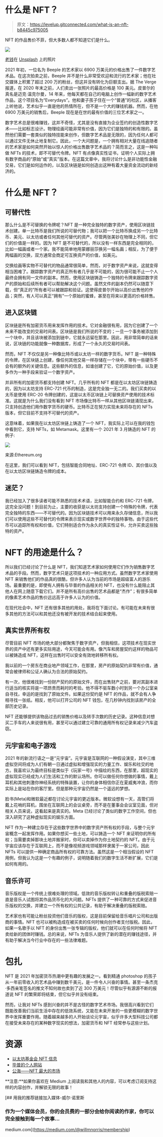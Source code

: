 # 什么是 NFT？

> 原文：<https://levelup.gitconnected.com/what-is-an-nft-b8445c975005>

NFT 的作品售价不菲，但大多数人都不知道它们是什么。

![](img/3dca1749e490284bb25644b2df098c00.png)

[老钱](https://unsplash.com/@moneyphotos?utm_source=unsplash&utm_medium=referral&utm_content=creditCopyText)在 [Unsplash](https://unsplash.com/s/photos/nfts?utm_source=unsplash&utm_medium=referral&utm_content=creditCopyText) 上的照片

2021 年初，一位名为 Beeple 的艺术家以 6900 万美元的价格出售了一件数字艺术品。在这次拍卖之前，Beeple 并不是什么非常受欢迎和流行的艺术家；他在社交媒体上积累了超过 200 万的粉丝，但这并没有转化为巨额支出。据 The Verge 报道，在 2020 年末之前，人们卖出一张照片的最高价格是 100 美元。皮普尔的真名是迈克·温克尔曼，14 年来，他每天都在自己的电脑上创作一幅新的数字艺术作品，这个项目名为“Everydays”。他和妻子孩子住在一个“普通”的社区，从播客上听他说，艺术似乎一直是他的热情所在，但不是一个大的赚钱机器。然而，在他 6900 万美元的销售后，Beeple 现在是在世的最有价值的三位艺术家之一。

数字艺术总是很难赚钱，这并不奇怪，尤其是没有直接为企业签约的创造性数字艺术——比如标志设计。物理绘画可能非常有价值，因为它们是独特的和有限的。虽然他们需要一套类似的独特技能来创作，但数字艺术品是无限的，因为任何人都可以通过文件无休止地复制它。因此，一个大问题是，一个拥有相对大量在线追随者的艺术家是如何突然开始以惊人的价格出售数字艺术品的？简而言之，这是一种叫做 NFTs 的技术，即不可替代令牌。NFT 有点像真实性证书，证明个人实际上拥有数字商品的“原始”或“真实”版本。在这篇文章中，我将讨论什么是非功能性金融交易，它们是如何运作的，以及区块链是如何创造出这种有着大量资金流动的新经济的。

# 什么是 NFT？

## 可替代性

那么什么是不可替换的令牌呢？NFT 是一种完全独特的数字资产，使用区块链技术创建。单一比特币是我们所说的可替代物；我可以把一个比特币换成另一个比特币、美元、以太坊或者任何其他可替代的资产。尽管两张美钞在物理上不同，但它们的价值是一样的。因为 NFT 是不可替代的，所以没有一样东西是完全相同的，比如一幅画或者一个家。我不能简单地用蒙娜丽莎换另一幅名画；相反，为了便于两幅画的交换，双方通常会商定可互换资产的价值，如美元。

交换绘画等实物不可替代的物品通常很简单，然而，对于数字资产来说，这就变得相当困难了。跟踪数字资产的真正所有者几乎是不可能的，因为很可能不止一个人最终会拥有同一文件的副本。然而，使用区块链铸造一个独特的令牌来跟踪数字资产的原始和后续所有者可以帮助解决这个问题。虽然文件的副本仍然可以随意下载，但“真正的”所有者可以被跟踪和验证。这使得皮普尔开始以高价出售他的作品；突然，有人可以真正“拥有”一个原始的蜜蜂，甚至在将来以更高的价格转售。

## 进入区块链

区块链是所有加密货币用来发挥作用的技术。它对金融很有用，因为它创建了一个未来不能改变的交易时间表。区块链是我们所说的不变的；一旦一个事务被添加到一个块中，并且该块被添加到链中，它就永远留在那里。因此，用非常简单的话来说，区块链的功能就像一种数据库，形成了一个永久的交易时间表。

然而，NFT 不仅仅是另一种像比特币或以太坊一样的数字货币。NFT 是一种特殊的令牌，在区块链上创建，像任何其他交易一样存储在一个块中，带有一些硬币不会有的额外的关键信息。这些额外的信息，如谁创建了它，它的原始价值，以及更多作为一种手段来验证一个数字资产。

并非所有的加密货币都支持创建 NFT。几乎所有的 NFT 都是在以太坊区块链铸造的，因为以太坊支持 ERC-721 代币的制造，这是完全独一无二的。我们买卖的以太币是使用 ERC-20 令牌创建的，这是以太币区块链上可替换资产使用的技术标准。这就是为什么我们没有看到 NFT 市场像比特币一样从其他区块链涌现出来，只支持创造他们用作数字货币的硬币。比特币正在努力实现未来将存在的 NFTs 版本，但它目前不支持不可替代的资产。

这意味着，如果我在以太坊区块链上铸造了一个 NFT，我实际上可以在我的钱包中看到它，支持 NFTs，如 Metamask。这里有一个 2021 年 3 月铸造的 NFT 的例子:

![](img/ef501133607de8eef33a8978efedcfeb.png)

来源:Ethereum.org

在这里，我们可以看到 NFT，包括智能合同地址、ERC-721 令牌 ID、其价值以及在以太坊区块链铸造令牌的成本。

## **迷茫？**

我已经加入了很多读者可能不熟悉的技术术语，比如智能合约和 ERC-721 令牌，这完全没问题！到目前为止，主要的收获是以太坊支持创建一个特殊的令牌，代表完全独特的东西——不可替代的。因为区块链技术可以用来永久存储信息，所以我们可以使用这些不可替代的令牌来表示现实或数字世界中的独特事物。由于这些代币可以追踪所有权和价值，它们特别适合作为永久的真实性证书，允许买卖这些独特的资产。

# NFT 的用途是什么？

所以我们已经讨论了什么是 NFT，我们知道艺术家如何使用它们作为销售数字艺术品的手段。然而，数字艺术只是这项技术的一种应用方式。虽然数字艺术家使用 NFT 来销售他们的作品真的很酷，但许多人认为当前的市场是超级富人的游乐场。最重要的是，即使有人拥有与毕普的作品相关的 NFT，也没有什么能阻止其他人在网上随意下载它们。并不是所有高价出售的艺术品都是“杰作”；有很多简单的像素艺术作品的售价远远高于许多人认为的价值。

在现代社会中，NFT 还有很多其他的用处，我将在下面讨论。有可能在未来有很多其他的方法可以和其他还没有被开发的技术结合起来使用。

## 真实世界所有权

尽管目前 NFT 市场的绝大部分都聚焦于数字资产，但我相信，这项技术在现实世界的资产中还有更多实际用途，今天可能会有用。像汽车和房屋契约这样的物品可以被铸造成 NFT，这样在出售时可以安全有效地转移所有权。

我以前的一个房东在商业地产领域工作，在那里，房产的原始契约非常有价值，通常会被律师和公证人确认为合法的原始契约。

有一次，他很难找到一份财产契约的原始文件，而在出售财产之前，要对其副本进行适当的核实将是一项昂贵而耗时的考验。他不得不驱车数小时到另一个办公室亲自寻找，幸运的是找到了原始文件。如果这份契约是 NFT 的作品，就不会有人争相寻找一张纸。相反，他可以打开公司的 NFT 钱包，在几秒钟内找到该房产的全部历史记录。

NFT 还能够提供该物品过去的销售价格以及转手次数的历史记录。这种信息对想买二手车的人来说很有用，甚至可以通过建立可靠的通用所有权记录来减少汽车盗窃。

## 元宇宙和电子游戏

2021 年的新流行语之一是“元宇宙”。元宇宙是互联网的一种假设演变，其中三维虚拟空间将成为人们有朝一日通过虚拟和增强现实的力量工作、娱乐和社交的地方。我喜欢认为最终目标是类似于《玩家一号》中描绘的东西，在那里，超现实的虚拟现实已经成为人们生活和工作的默认场所。你可以做任何你想做的事情，戴上耳机和其他刺激你神经系统的特殊装置，让你的身体相信你正在夏威夷冲浪，而你实际上是站在你的客厅里。但是那种元宇宙仍然是一个遥远的梦想。

脸书(Meta)和微软最近都在讨论元宇宙的更近版本。微软设想有一天，高管们将戴上花哨的耳机，围坐在互联网上的会议桌旁，而不是在董事会会议室见面，但对相关人员来说，这看起来是真实的。Meta 已经讨论了类似的数字工作空间，但也深入研究了这种虚拟现实的娱乐方面。

NFT 作为一种建立存在于这些数字世界中的数字资产所有权的手段，与整个元宇宙概念一起发挥作用。如果你想买一些土地，可以铸造一个 NFT 来证明你的所有权；当需要卖掉那块土地并搬家时，你可以卖掉作为你土地契约的 NFT。由于元宇宙应该存在于互联网上，而不是像视频游戏领域那样隶属于一家公司，因此 NFTs 可以提供一种确定商品所有权的可靠方法。虽然这是一个相当假设的 NFT 用例，但我认为这是一个有趣的例子，说明随着我们的数字生活不断扩展，它们是如何有用的。

## 音乐许可

音乐版权是一个传统上很难处理的领域。低效的音乐版权转让和重叠的版税索赔一直是音乐人试图将其作品货币化的大问题。NFTs 提供了一种可靠的方式来促进音乐版权的交换，并建立一个所有权的公共记录，有助于解决重叠的版税索赔。

艺术家也有可能让粉丝投资他们音乐的版权，这是目前保留给音乐唱片公司和出版商的事情。NFT 也可以被构造成在被买卖的任何时候向创作者支付版税。因此，如果一名歌手以 NFT 的身份出售一张专辑的版权，他们就可以在任何时候将 NFT 卖给新的团体时赚钱。总的来说，NFTs 为音乐人提供了新的潜在的赚钱途径，并有助于解决当今行业中存在的一些法律难题。

# 包扎

NFT 是 2021 年加密货币热潮中更有趣的发展之一。看到精通 photoshop 的孩子从一年前零收入的艺术品中赚到数千美元，是一件令人兴奋的事情。甚至一条杰克·多西亲笔签名的推文不知何故也卖到了近 300 万美元！尽管似乎有源源不断的报道说 NFT 的繁荣即将结束，但它似乎并没有结束。

然而，让我对 NFTs 感到兴奋的并不是古怪的数字艺术市场。我很高兴看到它们既能改善我们当前生活中存在的低效系统，又能在未来开发的一些更模糊的数字世界中发挥重要作用。随着越来越多的人开始谈论元宇宙，似乎许多大型科技公司都在接受未来存在的某种数字现实的想法，加密货币和 NFT 经常参与这些计划。

# 资源

*   [以太坊基金会 NFT 信息](https://ethereum.org/en/nft/)
*   [毕普的个人网站](https://www.beeple-crap.com/)
*   [公海——NFT 最大的市场](https://opensea.io/)

**注意:**如果你喜欢在 Medium 上阅读我和其他人的内容，可以考虑订阅支持这样的内容创作，并解锁无限的故事！

[](https://medium.com/@willmnorris/membership) [## 用我的推荐链接加入媒体-威尔·诺里斯

### 作为一个媒体会员，你的会员费的一部分会给你阅读的作家，你可以完全接触到每一个故事…

medium.com](https://medium.com/@willmnorris/membership)